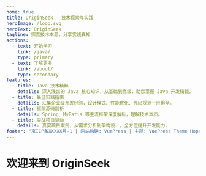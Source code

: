 ```yaml
---
home: true
title: OriginSeek - 技术探索与实践
heroImage: /logo.svg
heroText: OriginSeek
tagline: 探索技术本源，分享实践真知
actions:
  - text: 开始学习
    link: /java/
    type: primary
  - text: 了解更多
    link: /about/
    type: secondary
features:
  - title: Java 技术精粹
    details: 深入浅出的 Java 核心知识，从基础到高级，助您掌握 Java 开发精髓。
  - title: 最佳实践指南
    details: 汇集企业级开发经验，设计模式、性能优化、代码规范一应俱全。
  - title: 框架源码剖析
    details: Spring、MyBatis 等主流框架深度解析，理解技术本质。
  - title: 实战项目驱动
    details: 真实项目案例，从需求分析到架构设计，全方位提升开发能力。
footer: "京ICP备XXXXX号-1 | 网站构建: VuePress | 主题: VuePress Theme Hope | 开发工具: Trae"
---
```


# 欢迎来到 OriginSeek